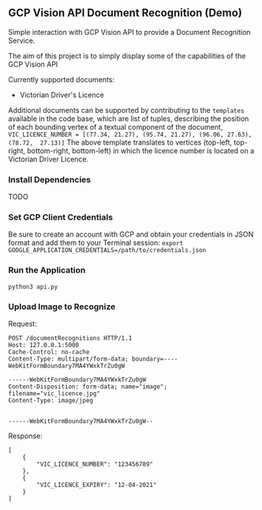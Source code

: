 ## GCP Vision API Document Recognition (Demo)

Simple interaction with GCP Vision API to provide a Document Recognition Service.

The aim of this project is to simply display some of the capabilities of the GCP Vision API

Currently supported documents:
- Victorian Driver's Licence

Additional documents can be supported by contributing to the `templates` available in the code base, which are list of tuples, describing the position of each bounding vertex of a textual component of the document,
```VIC_LICENCE_NUMBER = [(77.34, 21.27), (95.74, 21.27), (96.06, 27.63), (78.72,  27.13)]```
The above template translates to vertices (top-left, top-right, bottom-right, bottom-left) in which the licence number is located on a Victorian Driver Licence.

### Install Dependencies
TODO

### Set GCP Client Credentials
Be sure to create an account with GCP and obtain your credentials in JSON format and add them to your Terminal session:
```export GOOGLE_APPLICATION_CREDENTIALS=/path/to/credentials.json```

### Run the Application
```python3 api.py```

### Upload Image to Recognize
Request:
```
POST /documentRecognitions HTTP/1.1
Host: 127.0.0.1:5000
Cache-Control: no-cache
Content-Type: multipart/form-data; boundary=----WebKitFormBoundary7MA4YWxkTrZu0gW

------WebKitFormBoundary7MA4YWxkTrZu0gW
Content-Disposition: form-data; name="image"; filename="vic_licence.jpg"
Content-Type: image/jpeg


------WebKitFormBoundary7MA4YWxkTrZu0gW--
```

Response:
```
[
    {
        "VIC_LICENCE_NUMBER": "123456789"
    },
    {
        "VIC_LICENCE_EXPIRY": "12-04-2021"
    }
]
```
